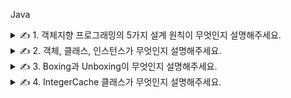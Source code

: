 Java

<details>
<summary>✍️ 1. 객체지향 프로그래밍의 5가지 설계 원칙이 무엇인지 설명해주세요.</summary>
<br>

***단일 책임의 원칙 (SRP, Single Responsibility Principle)***

- 하나의 클래스는 한가지 책임을 가져야 하고 같은 이유로 변경될 코드는 모으지만 다른 이유로 변경될 코드는 배제합니다.
- 하나의 액터(역할)에 대해서만 책임을 갖는다면 변경을 특정할 수 있으므로 변경해야 하는 이유와 시점이 명확해집니다.
- 단일 책임의 원칙을 적용하면 응집도는 높이고 결합도는 낮출 수 있습니다.
- 뿐만 아니라 책임을 적절하게 분배함으로써 코드의 가독성 향상, 유지보수 용이라는 이점까지 얻을 수 있습니다.

***개방 폐쇄 원칙 (OCP, Open-Closed Principle)***

- 요구사항의 변경이나 추가사항이 발생하더라도 기존의 구성요소는 수정이 일어나지 않아야하며 쉽게 확장이 가능하여 재사용할 수 있어야 합니다.
- 개방 폐쇄 원칙을 지키기 위해서는 추상화에 의존해야 하는데 추상화란 핵심적인 부분만 남기고 불필요한 부분을 제거함으로써 복잡한 것을 간단히 하는 것입니다.
- 추상화를 통해 변하지 않는 부분만 남김으로써 기능을 구체화하고 확장할 수 있으며 변경이 필요한 경우에는 생략된 부분을 수정하여 원칙을 지킬 수 있습니다.
    - ex) 변하지 않는 것은 사용자를 추가할 때 암호화가 필요하다는 것이고 변하는 것은 사용되는 구체적인 암호화 정책입니다.

***인터페이스 분리 원칙 (ISP, Interface Segregation Principle)***

- 클라이언트가 필요하지 않는 것들을 의존하지 않도록 인터페이스를 작게 유지해야 합니다.
- 충분히 높은 응집도를 가진 클래스라도 목적과 관심이 다른 클라이언트가 있다면 인터페이스를 통해 적절히 분리할 필요가 있습니다.
- 인터페이스 분리 원칙을 적용하면 클라이언트는 자신이 사용하지 않는 메서드에 생긴 변화에 영향을 받지 않게 됩니다.

***리스코프 치환 원칙 (LSP, Liskov Substitution Principle)***

- 하위 클래스는 상위 클래스를 대체할 수 있어야 하며 하위 클래스가 변경되어도 상위 클래스에서 정의한 기능이 정상적으로 동작해야 합니다.
- 리스코프 치환 원칙을 지키기 위해서는 상위 클래스의 메서드를 의도와 다르게 오버라이딩 하지 않는 것이 중요합니다.

***의존 역전 원칙 (DIP, Dependency Inversion Principle)***

- 상위 모듈은 하위 모듈의 구현에 의존해서는 안 되며 하위 모듈은 상위 모듈에서 정의한 추상 타입에 의존해야 합니다.
- 상위 모듈은 변경이 없는 추상화된 클래스 또는 인터페이스를 의미하며 하위 모듈은 변화기 쉬운 구현 클래스를 의미합니다.
- 상위 모듈에 인터페이스가 위치하게 되고 하위 모듈이 그것을 구현하는 형태가 되는데 상위 모듈은 어떤 변경에도 영향을 받지 않게 됩니다.
- 결국 의존 역전 원칙의 핵심은 추상화에 의존하자이며 모든 관계를 구현 클래스가 아닌 추상 클래스나 인터페이스와 맺도록 하는 것입니다.

</details>

<details>
<summary>✍️ 2. 객체, 클래스, 인스턴스가 무엇인지 설명해주세요.</summary>
<br>

객체는 소프트웨어 세계에 구현할 대상이고 이를 구현하기 위한 설계도가 클래스이며 이 설계도에 따라 소프트웨어 세계에 구현된 실체가 인스턴스입니다.

객체는 현실의 대상과 비슷하며 상태나 행동 등을 가지지만 소프트웨어 관점에서는 개념일 뿐입니다.

소프트웨어에서 객체를 구현하기 위해서는 개념 이상으로 많은 것들을 생각하고 구현해야 하므로 이를 위한 설계도로 클래스를 작성합니다.

클래스를 바탕으로 객체를 소프트웨어에 실체화하면 그것이 인스턴스가 되고 이 과정을 인스턴스화라고 합니다. 실체화된 인스턴스는 메모리에 할당됩니다.

</details>

<details>
<summary>✍️ 3. Boxing과 Unboxing이 무엇인지 설명해주세요.</summary>
<br>

자바는 기본 타입 (byte, char, short, int, long, float, double, boolean)의 값을 갖는 객체를 생성할 수 있다.

이러한 객체를 Wrapper 객체라고 하는데, 기본 타입의 값을 내부에 두고 포장하기 때문이다.

기본 타입의 값은 변경할 수 없고 변경하고 싶다면 새로운 Wrapper 객체를 생성해야 한다.

Wrapper 클래스는 java.lang 패키지에 포함되어 있는데, 다음과 같이 기본 타입에 대응되는 클래스들이 있다.

|기본 타입|Wrapper 클래스|
|---|---|
|byte|Byte|
|char|Character|
|short|Short|
|int|Integer|
|long|Long|
|float|Float|
|double|Double|
|boolean|Boolean|

기본 타입의 값을 Wrapper 객체로 만드는 과정을 Boxing이라고 하고, Wrapper 객체에서 기본 타입의 값을 얻어내는 과정을 Unboxing이라고 한다.

기본 타입의 값을 직접 Boxing, Unboxing하지 않아도 자동으로 일어나는 경우가 있는데 자동 Boxing은 기본 값이 대입될 경우에 발생하고 힙 영역에 Wrapper 객체가 생성된다.

자동 Unboxing은 기본 타입에 Wrapper 객체가 대입될 경우에 발생하고 Java 1.5부터 추가된 기능이기 때문에 1.4 이전 버전에서는 직접 Boxing과 Unboxing을 해주어야 한다.

Wrapper 객체는 내부의 값을 비교하기 위해 ==와 != 연산자를 사용할 수 없다. 이 연산자는 내부의 값을 비교하는 것이 아니라 Wrapper 객체의 참조를 비교하기 때문이다.

내부의 값만 비교하려면 Unboxing한 값을 얻어 비교해야는데 ==와 != 연산자로 내부의 값을 비교할 수 있는 값이 있다.

|타입|값의 범위|
|---|---|
|boolean|true, false|
|char|\u0000 ~ \u007f|
|byte, short, int|-128 ~ 127|

</details>

<details>
<summary>✍️ 4. IntegerCache 클래스가 무엇인지 설명해주세요.</summary>
<br>

```
package java.lang;

public final class Integer extends Number implements Comparable<Integer> {
    ...
  
    private static class IntegerCache {
        static final int low = -128;
        static final int high;
        static final Integer cache[];
  
        static {
            // high value may be configured by property
            int h = 127;
            String integerCacheHighPropValue =
                sun.misc.VM.getSavedProperty("java.lang.Integer.IntegerCache.high");
            if (integerCacheHighPropValue != null) {
                try {
                    int i = parseInt(integerCacheHighPropValue);
                    i = Math.max(i, 127);
                    // Maximum array size is Integer.MAX_VALUE
                    h = Math.min(i, Integer.MAX_VALUE - (-low) -1);
                } catch( NumberFormatException nfe) {
                    // If the property cannot be parsed into an int, ignore it.
                }
            }
            high = h;
  
            cache = new Integer[(high - low) + 1];
            int j = low;
            for(int k = 0; k < cache.length; k++)
                cache[k] = new Integer(j++);
  
            // range [-128, 127] must be interned (JLS7 5.1.7)
            assert IntegerCache.high >= 127;
        }
  
        private IntegerCache() {}
    }
    
    public static Integer valueOf(int i) {
        if (i >= IntegerCache.low && i <= IntegerCache.high)
            return IntegerCache.cache[i + (-IntegerCache.low)];
        return new Integer(i);
    }
    
    private final int value;
    
    public Integer(int value) {
        this.value = value;
    }
    
    ...
}
```

Integer 클래스 내부에는 primitive type인 int 변수와 IntegerCache 클래스가 존재한다.

IntegerCache에는 -128에서 127 사이의 값이 캐싱되어 있기 때문에 Integer 변수에 해당 범위의 값이 Auto Boxing되면 기존에 생성해둔 값을 반환한다.

그렇기 때문에 ==와 != 연산자로 내부의 값을 비교할 수 있고 128 이상의 값을 저장하기 위해서선 -XX:AutoBoxCacheMax=size 옵션을 사용하면 된다.

</details>
